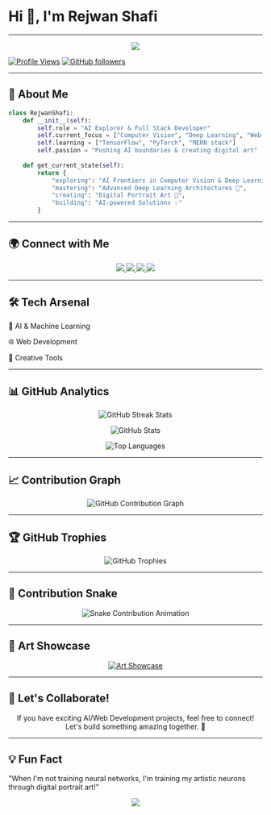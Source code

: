 <h1 align="">Hi 👋, I'm Rejwan Shafi</h1>
<!-- <h3 align="center">
  <a href="#ml">AI Explorer</a> |
  <a href="#web">Full Stack Developer</a> |
  <a href="#art">Digital Artist</a>
</h3> -->

---
<div align="">
<p align="center">
  <img src="https://readme-typing-svg.herokuapp.com?size=22&width=600&lines=AI+%7C+Deep+Learning+%7C+Computer+Vision;Web+Development+%7C+PHP+%7C+Laravel;Passionate+about+Exploring+AI+Frontiers" />
</p>

<!-- <div align=""> -->
  
  [![Profile Views](https://komarev.com/ghpvc/?username=rejwanshafi25&label=Profile%20Views&color=blue&style=flat)](https://github.com/rejwanshafi25)
  [![GitHub followers](https://img.shields.io/github/followers/rejwanshafi25?label=Followers&style=social)](https://github.com/rejwanshafi25?tab=followers)
  
<!-- </div> -->

---

## 🚀 About Me

```python
class RejwanShafi:
    def __init__(self):
        self.role = "AI Explorer & Full Stack Developer"
        self.current_focus = ["Computer Vision", "Deep Learning", "Web Development"]
        self.learning = ["TensorFlow", "PyTorch", "MERN stack"]
        self.passion = "Pushing AI boundaries & creating digital art"
    
    def get_current_state(self):
        return {
            "exploring": "AI Frontiers in Computer Vision & Deep Learning 🔭",
            "mastering": "Advanced Deep Learning Architectures 🌱",
            "creating": "Digital Portrait Art 🎨",
            "building": "AI-powered Solutions 💡"
        }
```
---
## 🌍 Connect with Me
<p align="center"> <a href="https://www.linkedin.com/in/rejwanshafi/"> <img src="https://img.shields.io/badge/LinkedIn-0077B5?style=for-the-badge&logo=linkedin&logoColor=white"> </a> <a href="https://facebook.com/yourprofile"> <img src="https://img.shields.io/badge/Facebook-1877F2?style=for-the-badge&logo=facebook&logoColor=white"> </a> <a href="https://instagram.com/bd_sketch25"> <img src="https://img.shields.io/badge/Instagram-E4405F?style=for-the-badge&logo=instagram&logoColor=white"> </a> <a href="mailto:your.email@example.com"> <img src="https://img.shields.io/badge/Email-D14836?style=for-the-badge&logo=Gmail&logoColor=white"> </a> </p>

---
## 🛠️ Tech Arsenal
🤖 AI & Machine Learning


🌐 Web Development


🎨 Creative Tools

---
## 📊 GitHub Analytics
<p align="center"> <img src="https://github-readme-streak-stats.herokuapp.com/?user=rejwanshafi25&theme=radical" alt="GitHub Streak Stats" /> </p> <p align="center"> <img src="https://github-readme-stats.vercel.app/api?username=rejwanshafi25&show_icons=true&theme=radical" alt="GitHub Stats" /> </p> <p align="center"> <img src="https://github-readme-stats.vercel.app/api/top-langs/?username=rejwanshafi25&layout=compact&theme=radical" alt="Top Languages" /> </p>

---
## 📈 Contribution Graph
<p align="center"> <img src="https://github-readme-activity-graph.vercel.app/graph?username=rejwanshafi25&theme=react-dark" alt="GitHub Contribution Graph" /> </p>

---
## 🏆 GitHub Trophies
<p align="center"> <img src="https://github-profile-trophy.vercel.app/?username=rejwanshafi25&theme=onedark&row=2&column=4" alt="GitHub Trophies"> </p>

---
## 🐍 Contribution Snake
<p align="center"> <img src="https://github.com/rejwanshafi25/rejwanshafi25/blob/output/github-contribution-grid-snake.svg" alt="Snake Contribution Animation"> </p>

---
## 🎨 Art Showcase
<p align="center"> <a href="https://art.rejwanshafi.com"> <img src="https://img.shields.io/badge/Instagram-E4405F?style=for-the-badge&logo=instagram&logoColor=white" alt="Art Showcase"> </a> </p>

---
## 🤝 Let's Collaborate!
<p align="center"> If you have exciting AI/Web Development projects, feel free to connect! Let's build something amazing together. 🚀 </p>

---
## 💡 Fun Fact
"When I'm not training neural networks, I'm training my artistic neurons through digital portrait art!"



<div align="center">
  <img src="https://capsule-render.vercel.app/api?type=waving&color=gradient&height=100&section=footer"/>
<!-- </p> -->
</div>
